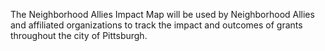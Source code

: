 The Neighborhood Allies Impact Map will be used by Neighborhood Allies and affiliated organizations to track the impact and outcomes of grants throughout the city of Pittsburgh. 
